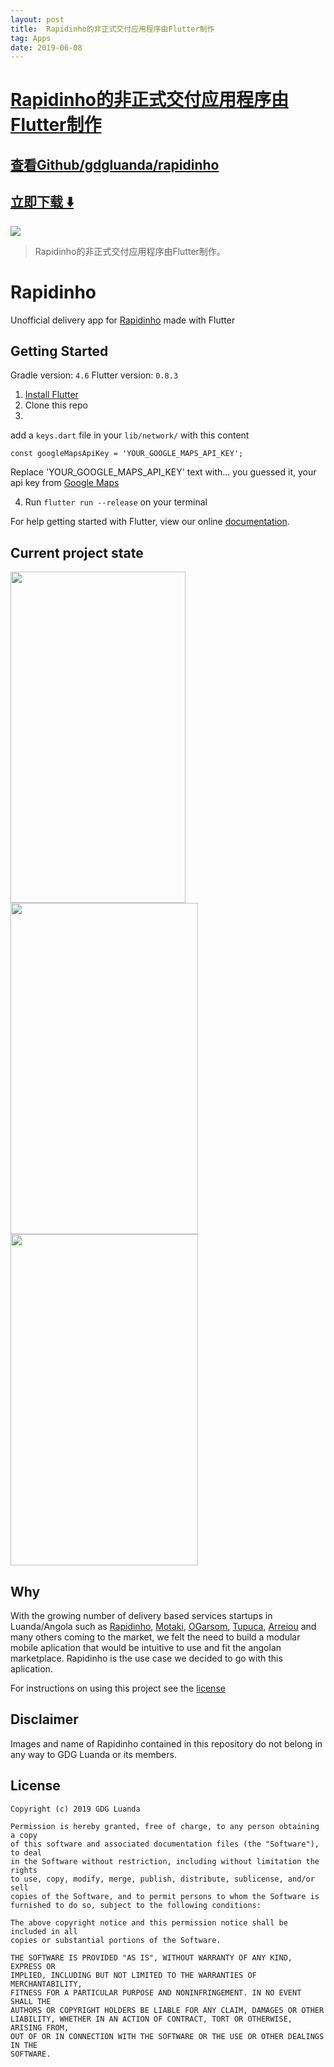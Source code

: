 ```yaml
---
layout: post
title:  Rapidinho的非正式交付应用程序由Flutter制作
tag: Apps
date: 2019-06-08
---
```


# [Rapidinho的非正式交付应用程序由Flutter制作 ](http://github.com/gdgluanda/rapidinho) 



## [查看Github/gdgluanda/rapidinho](http://github.com/gdgluanda/rapidinho)
## [立即下载 ️⬇️ ](https://codeload.github.com/gdgluanda/rapidinho/zip/master) 


 
![](https://flutterawesome.com/content/images/2018/10/rapidinho.jpg)
 
>
> Rapidinho的非正式交付应用程序由Flutter制作。
>

 
# Rapidinho 

Unofficial delivery app for [Rapidinho](http://rapidinho.co.ao) made with Flutter

## Getting Started

Gradle version: `4.6`
Flutter version: `0.8.3`

1. [Install Flutter](https://flutter.io/setup/)
2. Clone this repo
3. 

add a `keys.dart` file in your `lib/network/` with this content

```
const googleMapsApiKey = 'YOUR_GOOGLE_MAPS_API_KEY';
```

Replace 'YOUR_GOOGLE_MAPS_API_KEY' text with... you guessed it, your api key from [Google Maps](https://cloud.google.com/maps-platform/?apis=maps)

4. Run `flutter run --release` on your terminal

For help getting started with Flutter, view our online
[documentation](https://flutter.io/).


## Current project state

<img src="/Screenshots/0.jpg" width="280" height="530"/><img src="/Screenshots/1.jpg" width="300" height="530"/><img src="/Screenshots/3.jpg" width="300" height="530"/>

## Why 
With the growing number of delivery based services startups in Luanda/Angola such as [Rapidinho](https://www.instagram.com/rapidinho.ao/), [Motaki](https://www.facebook.com/motaaki/), [OGarsom](https://www.instagram.com/ogarcom_entregas/), [Tupuca](http://www.tupuca.com/en/), [Arreiou](https://twitter.com/arreioubs) and many others coming to the market, we felt the need to build a modular mobile aplication that would be intuitive to use and fit the angolan marketplace. Rapidinho is the use case we decided to go with this aplication. 

For instructions on using this project see the [license](https://github.com/gdgluanda/rapidinho#license)

## Disclaimer

Images and name of Rapidinho contained in this repository do not belong in any way to GDG Luanda or its members.




## License

```
Copyright (c) 2019 GDG Luanda

Permission is hereby granted, free of charge, to any person obtaining a copy
of this software and associated documentation files (the "Software"), to deal
in the Software without restriction, including without limitation the rights
to use, copy, modify, merge, publish, distribute, sublicense, and/or sell
copies of the Software, and to permit persons to whom the Software is
furnished to do so, subject to the following conditions:

The above copyright notice and this permission notice shall be included in all
copies or substantial portions of the Software.

THE SOFTWARE IS PROVIDED "AS IS", WITHOUT WARRANTY OF ANY KIND, EXPRESS OR
IMPLIED, INCLUDING BUT NOT LIMITED TO THE WARRANTIES OF MERCHANTABILITY,
FITNESS FOR A PARTICULAR PURPOSE AND NONINFRINGEMENT. IN NO EVENT SHALL THE
AUTHORS OR COPYRIGHT HOLDERS BE LIABLE FOR ANY CLAIM, DAMAGES OR OTHER
LIABILITY, WHETHER IN AN ACTION OF CONTRACT, TORT OR OTHERWISE, ARISING FROM,
OUT OF OR IN CONNECTION WITH THE SOFTWARE OR THE USE OR OTHER DEALINGS IN THE
SOFTWARE.
```

